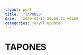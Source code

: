 ```yaml
---
layout: post
title:  "TAPONES"
date:   2020-05-13 20:09:23 +0200
categories: jekyll update
---
```


# TAPONES
